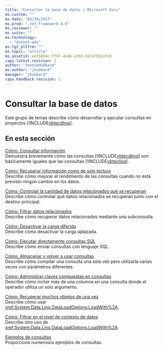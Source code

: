 ```yaml
---
title: "Consultar la base de datos | Microsoft Docs"
ms.custom: ""
ms.date: "03/30/2017"
ms.prod: ".net-framework-4.6"
ms.reviewer: ""
ms.suite: ""
ms.technology: 
  - "dotnet-ado"
ms.tgt_pltfrm: ""
ms.topic: "article"
ms.assetid: eefb8b0c-ff07-4e86-a3d3-567479523fe9
caps.latest.revision: 2
author: "JennieHubbard"
ms.author: "jhubbard"
manager: "jhubbard"
caps.handback.revision: 2
---
```

# Consultar la base de datos
Este grupo de temas describe cómo desarrollar y ejecutar consultas en proyectos [!INCLUDE[vbtecdlinq](../../../../../../includes/vbtecdlinq-md.md)].  
  
## En esta sección  
 [Cómo: Consultar información](../../../../../../docs/framework/data/adonet/sql/linq/how-to-query-for-information.md)  
 Demuestra brevemente cómo las consultas [!INCLUDE[vbtecdlinq](../../../../../../includes/vbtecdlinq-md.md)] son básicamente iguales que las consultas [!INCLUDE[vbteclinq](../../../../../../includes/vbteclinq-md.md)].  
  
 [Cómo: Recuperar información como de solo lectura](../../../../../../docs/framework/data/adonet/sql/linq/how-to-retrieve-information-as-read-only.md)  
 Describe cómo mejorar el rendimiento de las consultas cuando no está previsto ningún cambio en los datos.  
  
 [Cómo: Controlar la cantidad de datos relacionados que se recuperan](../../../../../../docs/framework/data/adonet/sql/linq/how-to-control-how-much-related-data-is-retrieved.md)  
 Describe cómo controlar qué datos relacionados se recuperan junto con el destino principal.  
  
 [Cómo: Filtrar datos relacionados](../../../../../../docs/framework/data/adonet/sql/linq/how-to-filter-related-data.md)  
 Describe cómo recuperar datos relacionados mediante una subconsulta.  
  
 [Cómo: Desactivar la carga diferida](../../../../../../docs/framework/data/adonet/sql/linq/how-to-turn-off-deferred-loading.md)  
 Describe cómo desactivar la carga aplazada.  
  
 [Cómo: Ejecutar directamente consultas SQL](../../../../../../docs/framework/data/adonet/sql/linq/how-to-directly-execute-sql-queries.md)  
 Describe cómo enviar consultas con lenguaje SQL.  
  
 [Cómo: Almacenar y volver a usar consultas](../../../../../../docs/framework/data/adonet/sql/linq/how-to-store-and-reuse-queries.md)  
 Describe cómo compilar una consulta una sola vez pero utilizarla varias veces con parámetros diferentes.  
  
 [Cómo: Administrar claves compuestas en consultas](../../../../../../docs/framework/data/adonet/sql/linq/how-to-handle-composite-keys-in-queries.md)  
 Describe cómo incluir más de una columna en una consulta donde el operador utiliza un solo argumento.  
  
 [Cómo: Recuperar muchos objetos de una vez](../../../../../../docs/framework/data/adonet/sql/linq/how-to-retrieve-many-objects-at-once.md)  
 Describe cómo usar <xref:System.Data.Linq.DataLoadOptions.LoadWith%2A>.  
  
 [Cómo: Filtrar en el nivel de contexto de datos](../../../../../../docs/framework/data/adonet/sql/linq/how-to-filter-at-the-datacontext-level.md)  
 Describe otro uso de <xref:System.Data.Linq.DataLoadOptions.LoadWith%2A>.  
  
 [Ejemplos de consultas](../../../../../../docs/framework/data/adonet/sql/linq/query-examples.md)  
 Proporciona numerosos ejemplos de consultas.